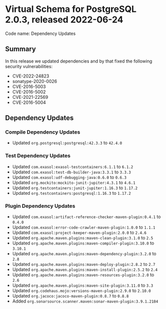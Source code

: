 # Virtual Schema for PostgreSQL 2.0.3, released 2022-06-24

Code name: Dependency Updates

## Summary

In this release we updated dependencies and by that fixed the following security vulnerabilities:

* CVE-2022-24823
* sonatype-2020-0026
* CVE-2016-5003
* CVE-2016-5002
* CVE-2021-22569
* CVE-2016-5004

## Dependency Updates

### Compile Dependency Updates

* Updated `org.postgresql:postgresql:42.3.3` to `42.4.0`

### Test Dependency Updates

* Updated `com.exasol:exasol-testcontainers:6.1.1` to `6.1.2`
* Updated `com.exasol:test-db-builder-java:3.3.1` to `3.3.3`
* Updated `com.exasol:udf-debugging-java:0.6.0` to `0.6.3`
* Updated `org.mockito:mockito-junit-jupiter:4.3.1` to `4.6.1`
* Updated `org.testcontainers:junit-jupiter:1.16.3` to `1.17.2`
* Updated `org.testcontainers:postgresql:1.16.3` to `1.17.2`

### Plugin Dependency Updates

* Updated `com.exasol:artifact-reference-checker-maven-plugin:0.4.1` to `0.4.0`
* Updated `com.exasol:error-code-crawler-maven-plugin:1.0.0` to `1.1.1`
* Updated `com.exasol:project-keeper-maven-plugin:2.0.0` to `2.4.6`
* Updated `org.apache.maven.plugins:maven-clean-plugin:3.1.0` to `2.5`
* Updated `org.apache.maven.plugins:maven-compiler-plugin:3.10.0` to `3.10.1`
* Updated `org.apache.maven.plugins:maven-dependency-plugin:3.2.0` to `2.8`
* Updated `org.apache.maven.plugins:maven-deploy-plugin:2.8.2` to `2.7`
* Updated `org.apache.maven.plugins:maven-install-plugin:2.5.2` to `2.4`
* Updated `org.apache.maven.plugins:maven-resources-plugin:3.2.0` to `2.6`
* Updated `org.apache.maven.plugins:maven-site-plugin:3.11.0` to `3.3`
* Updated `org.codehaus.mojo:versions-maven-plugin:2.9.0` to `2.10.0`
* Updated `org.jacoco:jacoco-maven-plugin:0.8.7` to `0.8.8`
* Added `org.sonarsource.scanner.maven:sonar-maven-plugin:3.9.1.2184`
